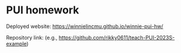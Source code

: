 # PUI homework

Deployed website: https://winnielincmu.github.io/winnie-pui-hw/

Repository link:  (e.g., https://github.com/rikky0611/teach-PUI-2023S-example)
